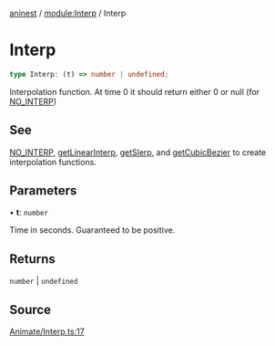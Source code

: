 [aninest](../../index.md) / [module:Interp](../index.md) / Interp

# Interp

```ts
type Interp: (t) => number | undefined;
```

Interpolation function.
At time 0 it should return either 0 or null (for [NO_INTERP](../functions/NO_INTERP.md))

## See

[NO_INTERP](../functions/NO_INTERP.md), [getLinearInterp](../functions/getLinearInterp.md), [getSlerp](../functions/getSlerp.md), and [getCubicBezier](../functions/getCubicBezier.md)
to create interpolation functions.

## Parameters

• **t**: `number`

Time in seconds. Guaranteed to be positive.

## Returns

`number` \| `undefined`

## Source

[Animate/Interp.ts:17](https://github.com/zphrs/aninest/blob/60918f7/src/Animate/Interp.ts#L17)

